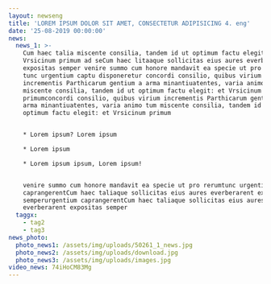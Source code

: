 ```yaml
---
layout: newseng
title: 'LOREM IPSUM DOLOR SIT AMET, CONSECTETUR ADIPISICING 4. eng'
date: '25-08-2019 00:00:00'
news:
  news_1: >-
    Cum haec talia miscente consilia, tandem id ut optimum factu elegit: et
    Vrsicinum primum ad seCum haec litaaque sollicitas eius aures everberarent
    expositas semper venire summo cum honore mandavit ea specie ut pro rerum
    tunc urgentium captu disponeretur concordi consilio, quibus virium
    incrementis Parthicarum gentium a arma minantiuatentes, varia animo tum
    miscente consilia, tandem id ut optimum factu elegit: et Vrsicinum
    primumconcordi consilio, quibus virium incrementis Parthicarum gentium a
    arma minantiuatentes, varia animo tum miscente consilia, tandem id ut
    optimum factu elegit: et Vrsicinum primum 


    * Lorem ipsum? Lorem ipsum 

    * Lorem ipsum 

    * Lorem ipsum ipsum, Lorem ipsum! 


    venire summo cum honore mandavit ea specie ut pro rerumtunc urgentium
    caprangerentCum haec taliaque sollicitas eius aures everberarent expositas
    semperurgentium caprangerentCum haec taliaque sollicitas eius aures
    everberarent expositas semper
  taggx:
    - tag2
    - tag3
news_photo:
  photo_news1: /assets/img/uploads/50261_1_news.jpg
  photo_news2: /assets/img/uploads/download.jpg
  photo_news3: /assets/img/uploads/images.jpg
video_news: 74iHoCM83Mg
---
```


